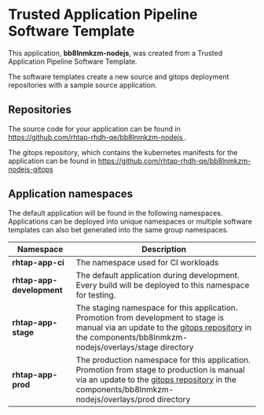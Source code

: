 # Trusted Application Pipeline Software Template

This application, **bb8lnmkzm-nodejs**, was created from a Trusted Application Pipeline Software Template.

The software templates create a new source and gitops deployment repositories with a sample source application. 

## Repositories

The source code for your application can be found in [https://github.com/rhtap-rhdh-qe/bb8lnmkzm-nodejs ](https://github.com/rhtap-rhdh-qe/bb8lnmkzm-nodejs ).
 
The gitops repository, which contains the kubernetes manifests for the application can be found in 
[https://github.com/rhtap-rhdh-qe/bb8lnmkzm-nodejs-gitops ](https://github.com/rhtap-rhdh-qe/bb8lnmkzm-nodejs-gitops ) 

## Application namespaces 

The default application will be found in the following namespaces. Applications can be deployed into unique namespaces or multiple software templates can also bet generated into the same group namespaces.  

|  Namespace   |  Description   |  
| -------- | -------- |
| **rhtap-app-ci** | The namespace used for CI workloads |
| **rhtap-app-development** | The default application during development. Every build will be deployed to this namespace for testing. |
| **rhtap-app-stage** | The staging namespace for this application. Promotion from development to stage is manual via an update to the [gitops repository](https://github.com/rhtap-rhdh-qe/bb8lnmkzm-nodejs-gitops ) in the components/bb8lnmkzm-nodejs/overlays/stage directory |
| **rhtap-app-prod** | The production namespace for this application. Promotion from stage to production is manual via an update to the [gitops repository](https://github.com/rhtap-rhdh-qe/bb8lnmkzm-nodejs-gitops ) in the components/bb8lnmkzm-nodejs/overlays/prod directory |